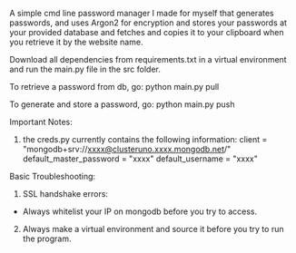 A simple cmd line password manager I made for myself that generates passwords,  and uses Argon2 for encryption and stores your passwords at your provided database and fetches and copies it to your clipboard when you retrieve it by the website name.

Download all dependencies from requirements.txt in a virtual environment and run the main.py file in the src folder.

To retrieve a password from db, go:
    python main.py pull

To generate and store a password, go:
    python main.py push

Important Notes:

1. the creds.py currently contains the following information:
    client = "mongodb+srv://xxxx@clusteruno.xxxx.mongodb.net/"
    default_master_password = "xxxx"
    default_username = "xxxx"

Basic Troubleshooting:

1. SSL handshake errors:
- Always whitelist your IP on mongodb before you try to access.

2. Always make a virtual environment and source it before you try to run the program.
